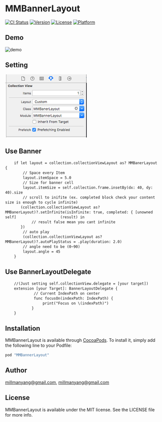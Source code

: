 # MMBannerLayout

[![CI Status](http://img.shields.io/travis/millmanyang@gmail.com/MMBannerLayout.svg?style=flat)](https://travis-ci.org/millmanyang@gmail.com/MMBannerLayout)
[![Version](https://img.shields.io/cocoapods/v/MMBannerLayout.svg?style=flat)](http://cocoapods.org/pods/MMBannerLayout)
[![License](https://img.shields.io/cocoapods/l/MMBannerLayout.svg?style=flat)](http://cocoapods.org/pods/MMBannerLayout)
[![Platform](https://img.shields.io/cocoapods/p/MMBannerLayout.svg?style=flat)](http://cocoapods.org/pods/MMBannerLayout)

## Demo
![demo](https://github.com/MillmanY/MMBannerLayout/blob/master/mid_demo.gif)

## Setting

![demo](https://github.com/MillmanY/MMBannerLayout/blob/master/demo.png)

## Use Banner
        if let layout = collection.collectionViewLayout as? MMBanerLayout {
            // Space every Item
            layout.itemSpace = 5.0
            // Size for banner cell
            layout.itemSize = self.collection.frame.insetBy(dx: 40, dy: 40).size
            // scroll to inifite (ex. completed block check your content size is enough to cycle infinite)
           (collection.collectionViewLayout as? MMBanerLayout)?.setInfinite(isInfinite: true, completed: { [unowned self]                    (result) in
                // result false mean you cant infinite
           })
            // auto play
            (collection.collectionViewLayout as? MMBanerLayout)?.autoPlayStatus = .play(duration: 2.0)
            // angle need to be (0~90)
            layout.angle = 45
        }
## Use BannerLayoutDelegate 

        //(Just setting self.collectionView.delegate = [your target])
        extension [your Target]: BannerLayoutDelegate {
                 // Current IndexPath on center
                 func focusOn(indexPath: IndexPath) {
                     print("Focus on \(indexPath)")
                }
        }


## Installation

MMBannerLayout is available through [CocoaPods](http://cocoapods.org). To install
it, simply add the following line to your Podfile:

```ruby
pod "MMBannerLayout"
```

## Author

millmanyang@gmail.com, millmanyang@gmail.com

## License

MMBannerLayout is available under the MIT license. See the LICENSE file for more info.
